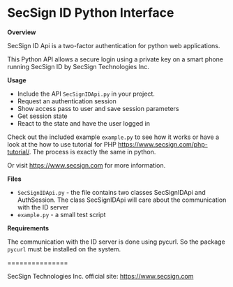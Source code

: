 # SecSign ID Python Interface


**Overview**

SecSign ID Api is a two-factor authentication for python web applications.

This Python API allows a secure login using a private key on a smart phone running SecSign ID by SecSign Technologies Inc.


**Usage**

* Include the API `SecSignIDApi.py` in your project.
* Request an authentication session
* Show access pass to user and save session parameters 
* Get session state 
* React to the state and have the user logged in


Check out the included example `example.py` to see how it works or 
have a look at the how to use tutorial for PHP <https://www.secsign.com/php-tutorial/>. The process is exactly the same in python.

Or visit <https://www.secsign.com> for more information.

**Files**

* `SecSignIDApi.py` - the file contains two classes SecSignIDApi and AuthSession. The class SecSignIDApi will care about the communication with the ID server
* `example.py` - a small test script

**Requirements**

The communication with the ID server is done using pycurl. So the package `pycurl` must be installed on the system.


===============

SecSign Technologies Inc. official site: <https://www.secsign.com>